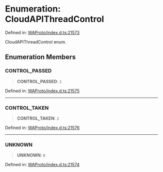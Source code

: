 # Enumeration: CloudAPIThreadControl

Defined in: [WAProto/index.d.ts:21573](https://github.com/Fokusdotid/bail/blob/546bbbb35e652e95f45982a71bee62b2c682e4eb/WAProto/index.d.ts#L21573)

CloudAPIThreadControl enum.

## Enumeration Members

### CONTROL\_PASSED

> **CONTROL\_PASSED**: `1`

Defined in: [WAProto/index.d.ts:21575](https://github.com/Fokusdotid/bail/blob/546bbbb35e652e95f45982a71bee62b2c682e4eb/WAProto/index.d.ts#L21575)

***

### CONTROL\_TAKEN

> **CONTROL\_TAKEN**: `2`

Defined in: [WAProto/index.d.ts:21576](https://github.com/Fokusdotid/bail/blob/546bbbb35e652e95f45982a71bee62b2c682e4eb/WAProto/index.d.ts#L21576)

***

### UNKNOWN

> **UNKNOWN**: `0`

Defined in: [WAProto/index.d.ts:21574](https://github.com/Fokusdotid/bail/blob/546bbbb35e652e95f45982a71bee62b2c682e4eb/WAProto/index.d.ts#L21574)
